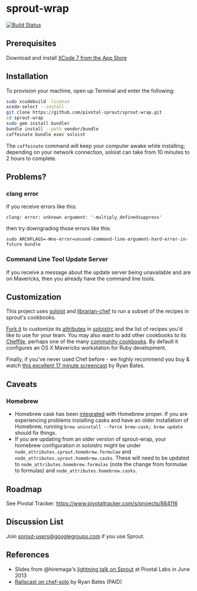 # sprout-wrap

[![Build Status](https://travis-ci.org/pivotal-sprout/sprout-wrap.png?branch=master)](https://travis-ci.org/pivotal-sprout/sprout-wrap)

## Prerequisites

Download and install [XCode 7 from the App Store](https://itunes.apple.com/us/app/xcode/id497799835?mt=12)

## Installation

To provision your machine, open up Terminal and enter the following:

```sh
sudo xcodebuild -license
xcode-select --install
git clone https://github.com/pivotal-sprout/sprout-wrap.git
cd sprout-wrap
sudo gem install bundler
bundle install --path vendor/bundle
caffeinate bundle exec soloist
```

The `caffeinate` command will keep your computer awake while installing; depending on your network connection, soloist can take from 10 minutes to 2 hours to complete.

## Problems?

### clang error

If you receive errors like this:

    clang: error: unknown argument: '-multiply_definedsuppress'

then try downgrading those errors like this:

    sudo ARCHFLAGS=-Wno-error=unused-command-line-argument-hard-error-in-future bundle

### Command Line Tool Update Server

If you receive a message about the update server being unavailable and are on Mavericks, then you already have the command line tools.

## Customization

This project uses [soloist](https://github.com/mkocher/soloist) and [librarian-chef](https://github.com/applicationsonline/librarian-chef)
to run a subset of the recipes in sprout's cookbooks.

[Fork it](https://github.com/pivotal-sprout/sprout-wrap/fork) to 
customize its [attributes](http://docs.chef.io/attributes.html) in [soloistrc](/soloistrc) and the list of recipes 
you'd like to use for your team. You may also want to add other cookbooks to its [Cheffile](/Cheffile), perhaps one 
of the many [community cookbooks](https://supermarket.chef.io/cookbooks). By default it configures an OS X 
Mavericks workstation for Ruby development.

Finally, if you've never used Chef before - we highly recommend you buy &amp; watch [this excellent 17 minute screencast](http://railscasts.com/episodes/339-chef-solo-basics) by Ryan Bates. 

## Caveats

### Homebrew

- Homebrew cask has been [integrated](https://github.com/caskroom/homebrew-cask/pull/15381) with Homebrew proper. If you are experiencing problems installing casks and
  have an older installation of Homebrew, running `brew uninstall --force brew-cask; brew update` should fix things.
- If you are updating from an older version of sprout-wrap, your homebrew configuration in soloistrc might be under `node_attributes.sprout.homebrew.formulae`
  and `node_attributes.sprout.homebrew.casks`. These will need to be updated to `node_attributes.homebrew.formulas` (note the change from formulae to formulas)
  and `node_attributes.homebrew.casks`.

## Roadmap

See Pivotal Tracker: <https://www.pivotaltracker.com/s/projects/884116>

## Discussion List

  Join [sprout-users@googlegroups.com](https://groups.google.com/forum/#!forum/sprout-users) if you use Sprout.

## References

* Slides from @hiremaga's [lightning talk on Sprout](http://sprout-talk.cfapps.io/) at Pivotal Labs in June 2013
* [Railscast on chef-solo](http://railscasts.com/episodes/339-chef-solo-basics) by Ryan Bates (PAID)
